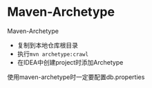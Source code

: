 # Maven-Archetype
Maven-Archetype

- 复制到本地仓库根目录
- 执行`mvn archetype:crawl` 
- 在IDEA中创建project时添加Archetype

使用maven-archetype时一定要配置db.properties